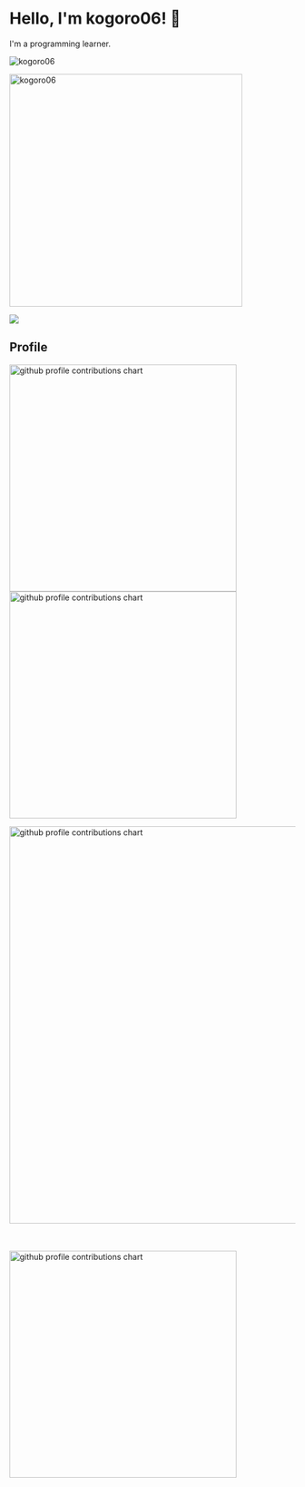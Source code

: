 # Hello, I'm kogoro06! 👋

I'm a programming learner.

<img src="https://github-readme-stats.vercel.app/api/top-langs?username=kogoro06&show_icons=true&locale=ja&layout=compact&theme=chartreuse-dark" alt="kogoro06" /></p>

<img src="https://github-readme-stats.vercel.app/api?username=kogoro06&show_icons=true&locale=ja&theme=chartreuse-dark" alt="kogoro06" width="410" /></p>

<img src="https://github-profile-trophy.vercel.app/?username=kogoro06&theme=juicyfresh&no-bg=true" />

## Profile

<p align="left">
  <picture>
        <source media="(prefers-color-scheme: dark)"  srcset="output/metrics.base.svg" width="400" />
	<source media="(prefers-color-scheme: light)" srcset="output/metrics.base.svg" width="400" />
	<img alt="github profile contributions chart" src="https://raw.githubusercontent.com/kogoro06/kogoro06/output-3d-contrib/day.svg" />
  </picture>
  <picture>
   	<source media="(prefers-color-scheme: dark)"  srcset="output/details.svg" width="400" />
	<source media="(prefers-color-scheme: light)" srcset="output/details.svg" width="400" />
	<img alt="github profile contributions chart" src="https://raw.githubusercontent.com/kogoro06/kogoro06/output-3d-contrib/day.svg" />
  </picture>
</p>

<p align="left" >
	<picture>
	  <source media="(prefers-color-scheme: dark)"  srcset="profile-3d-contrib/profile-night-rainbow.svg" width="700" />
	  <source media="(prefers-color-scheme: light)" srcset="profile-3d-contrib/profile-season-animate.svg" width="700" />
	  <img alt="github profile contributions chart" src="https://raw.githubusercontent.com/kogoro06/kogoro06/output-3d-contrib/day.svg" />
	</picture>
</p>　

<p align="left">
<picture>
  <source media="(prefers-color-scheme: light)"  srcset="output/metrics.plugin.achievements.compact.svg" width="400" />
  <source media="(prefers-color-scheme: dark)"  srcset="output/metrics.plugin.achievements.compact.svg" width="400" />
 <img alt="github profile contributions chart" src="https://raw.githubusercontent.com/kogoro06/kogoro06/output-3d-contrib/day.svg" />
</picture>
